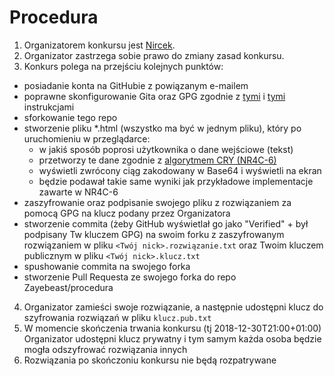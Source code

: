 # Procedura
1. Organizatorem konkursu jest [Nircek](https://github.com/Nircek).
2. Organizator zastrzega sobie prawo do zmiany zasad konkursu.
3. Konkurs polega na przejściu kolejnych punktów:
 - posiadanie konta na GitHubie z powiązanym e-mailem
 - poprawne skonfigurowanie Gita oraz GPG zgodnie z [tymi](https://github.com/Zayebeast/labirynt/blob/master/git-komendy.md) i [tymi](https://github.com/Zayebeast/labirynt/blob/master/gpg-komendy.md) instrukcjami
 - sforkowanie tego repo
 - stworzenie pliku *.html (wszystko ma być w jednym pliku), który po uruchomieniu w przeglądarce:
   - w jakiś sposób poprosi użytkownika o dane wejściowe (tekst)
   - przetworzy te dane zgodnie z [algorytmem CRY (NR4C-6)](https://github.com/Nircek/NR4C/blob/master/6/nr4c-6.txt)
   - wyświetli zwrócony ciąg zakodowany w Base64 i wyświetli na ekran
   - będzie podawał takie same wyniki jak przykładowe implementacje zawarte w NR4C-6
 - zaszyfrowanie oraz podpisanie swojego pliku z rozwiązaniem za pomocą GPG na klucz podany przez Organizatora
 - stworzenie commita (żeby GitHub wyświetlał go jako "Verified" + był podpisany Tw kluczem GPG) na swoim forku z zaszyfrowanym rozwiązaniem w pliku `<Twój nick>.rozwiązanie.txt` oraz Twoim kluczem publicznym w pliku `<Twój nick>.klucz.txt`
 - spushowanie commita na swojego forka
 - stworzenie Pull Requesta ze swojego forka do repo Zayebeast/procedura
4. Organizator zamieści swoje rozwiązanie, a następnie udostępni klucz do szyfrowania rozwiązań w pliku `klucz.pub.txt`
5. W momencie skończenia trwania konkursu (tj 2018-12-30T21:00+01:00) Organizator udostępni klucz prywatny i tym samym każda osoba będzie mogła odszyfrować rozwiązania innych
6. Rozwiązania po skończoniu konkursu nie będą rozpatrywane
